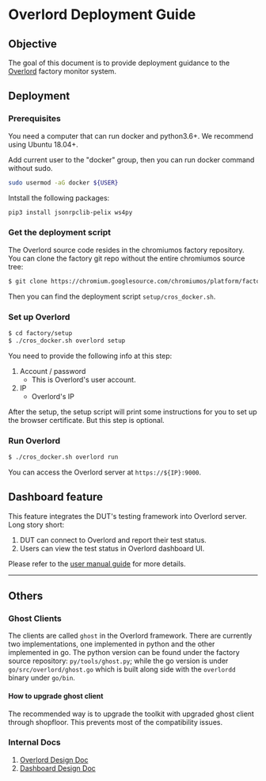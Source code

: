 # Overlord Deployment Guide

## Objective

The goal of this document is to provide deployment guidance to the
[Overlord][Overlord Design Doc] factory monitor system.

## Deployment

### Prerequisites

You need a computer that can run docker and python3.6+. We recommend using
Ubuntu 18.04+.

Add current user to the "docker" group, then you can run docker command without
sudo.
```bash
sudo usermod -aG docker ${USER}
```

Intstall the following packages:
```bash
pip3 install jsonrpclib-pelix ws4py
```

### Get the deployment script

The Overlord source code resides in the chromiumos factory repository. You can
clone the factory git repo without the entire chromiumos source tree:

```bash
$ git clone https://chromium.googlesource.com/chromiumos/platform/factory
```

Then you can find the deployment script `setup/cros_docker.sh`.

### Set up Overlord

```bash
$ cd factory/setup
$ ./cros_docker.sh overlord setup
```
You need to provide the following info at this step:
1. Account / password
    - This is Overlord's user account.
2. IP
    - Overlord's IP

After the setup, the setup script will print some instructions for you to set up
the browser certificate. But this step is optional.

### Run Overlord

```bash
$ ./cros_docker.sh overlord run
```

You can access the Overlord server at `https://${IP}:9000`.

## Dashboard feature

This feature integrates the DUT's testing framework into Overlord server. Long
story short:
1. DUT can connect to Overlord and report their test status.
2. Users can view the test status in Overlord dashboard UI.

Please refer to the [user manual guide][Dashboard User Manual] for more details.

-----
## Others

### Ghost Clients

The clients are called `ghost` in the Overlord framework. There are currently
two implementations, one implemented in python and the other implemented in go.
The python version can be found under the factory source repository:
`py/tools/ghost.py`; while the go version is under `go/src/overlord/ghost.go`
which is built along side with the `overlordd` binary under `go/bin`.

#### How to upgrade ghost client

The recommended way is to upgrade the toolkit with upgraded ghost client through
shopfloor. This prevents most of the compatibility issues.

### Internal Docs

1. [Overlord Design Doc][Overlord Design Doc]
2. [Dashboard Design Doc](http://go/overlord-dashboard)

[Overlord Design Doc]: http://go/overlord-doc
[Dashboard User Manual]:
https://docs.google.com/document/d/1X_ELnv4OFuSY7xAeVn5m_2Eo6sMj0dMgfWzY97xHH40/edit?resourcekey=0-S2X0Gp4ehe_m9i_INZqZLA#heading=h.55w5uj6ylsnt
